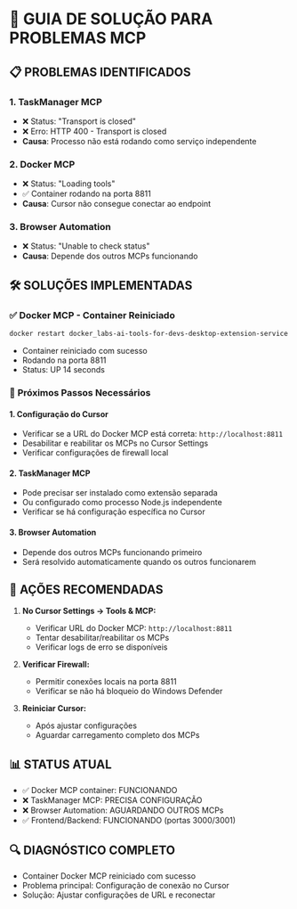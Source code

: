 # 🔧 GUIA DE SOLUÇÃO PARA PROBLEMAS MCP

## 📋 PROBLEMAS IDENTIFICADOS

### 1. **TaskManager MCP**
- ❌ Status: "Transport is closed"
- ❌ Erro: HTTP 400 - Transport is closed
- **Causa**: Processo não está rodando como serviço independente

### 2. **Docker MCP**
- ❌ Status: "Loading tools" 
- ✅ Container rodando na porta 8811
- **Causa**: Cursor não consegue conectar ao endpoint

### 3. **Browser Automation**
- ❌ Status: "Unable to check status"
- **Causa**: Depende dos outros MCPs funcionando

## 🛠️ SOLUÇÕES IMPLEMENTADAS

### ✅ **Docker MCP - Container Reiniciado**
```bash
docker restart docker_labs-ai-tools-for-devs-desktop-extension-service
```
- Container reiniciado com sucesso
- Rodando na porta 8811
- Status: UP 14 seconds

### 🔄 **Próximos Passos Necessários**

#### **1. Configuração do Cursor**
- Verificar se a URL do Docker MCP está correta: `http://localhost:8811`
- Desabilitar e reabilitar os MCPs no Cursor Settings
- Verificar configurações de firewall local

#### **2. TaskManager MCP**
- Pode precisar ser instalado como extensão separada
- Ou configurado como processo Node.js independente
- Verificar se há configuração específica no Cursor

#### **3. Browser Automation**
- Depende dos outros MCPs funcionando primeiro
- Será resolvido automaticamente quando os outros funcionarem

## 🎯 **AÇÕES RECOMENDADAS**

1. **No Cursor Settings → Tools & MCP:**
   - Verificar URL do Docker MCP: `http://localhost:8811`
   - Tentar desabilitar/reabilitar os MCPs
   - Verificar logs de erro se disponíveis

2. **Verificar Firewall:**
   - Permitir conexões locais na porta 8811
   - Verificar se não há bloqueio do Windows Defender

3. **Reiniciar Cursor:**
   - Após ajustar configurações
   - Aguardar carregamento completo dos MCPs

## 📊 **STATUS ATUAL**
- ✅ Docker MCP container: FUNCIONANDO
- ❌ TaskManager MCP: PRECISA CONFIGURAÇÃO
- ❌ Browser Automation: AGUARDANDO OUTROS MCPs
- ✅ Frontend/Backend: FUNCIONANDO (portas 3000/3001)

## 🔍 **DIAGNÓSTICO COMPLETO**
- Container Docker MCP reiniciado com sucesso
- Problema principal: Configuração de conexão no Cursor
- Solução: Ajustar configurações de URL e reconectar








